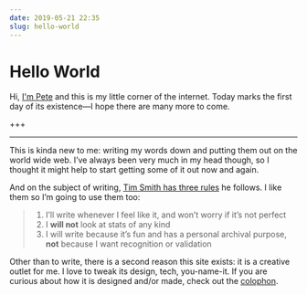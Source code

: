 ```yaml
---
date: 2019-05-21 22:35
slug: hello-world
---
```


# Hello World

Hi, [I'm Pete](/) and this is my little corner of the internet. Today marks the first day of its existence—I hope there are many more to come.

+++

---

This is kinda new to me: writing my words down and putting them out on the world wide web. I’ve always been very much in my head though, so I thought it might help to start getting some of it out now and again.

And on the subject of writing, [Tim Smith has three rules](https://timmmmy.blog/hello/) he follows. I like them so I’m going to use them too:

<blockquote>
    <ol>
        <li>I’ll write whenever I feel like it, and won’t worry if it’s not perfect</li>
        <li>I <strong>will not</strong> look at stats of any kind</li>
        <li>I will write because it’s fun and has a personal archival purpose, <strong>not</strong> because I want recognition or validation</li>
    </ol>
</blockquote>

Other than to write, there is a second reason this site exists: it is a creative outlet for me. I love to tweak its design, tech, you-name-it. If you are curious about how it is designed and/or made, check out the [colophon](/colophon).

